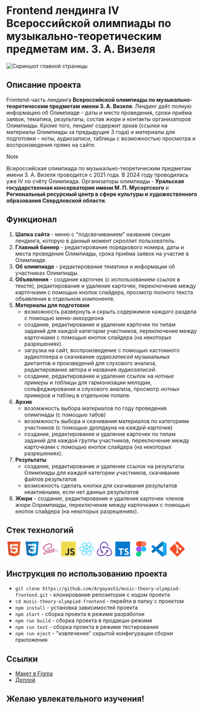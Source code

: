 # Frontend лендинга IV Всероссийской олимпиады по музыкально-теоретическим предметам им. З. А. Визеля

![Скриншот главной страницы](https://github.com/Argayash1/Argayash1/assets/113699485/8343689a-a260-48b2-b573-8949fa47e5f3)

## Описание проекта

Frontend-часть лендинга **Всероссийской олимпиады по музыкально-теоретическим предметам имени З. А. Визеля**. Лендинг даёт полную информацию об Олимпиаде - даты и место проведения, сроки приёма заявок, тематика, результаты, состав жюри и контакты организаторов Олимпиады. Кроме того, лендинг содержит архив (ссылки на материалы Олимпиады за предыдущие 3 года) и материалы для подготовки - ноты, аудиозаписи, таблицы с возможностью просмотра и воспроизведения прямо на сайте.

> [!NOTE]
> Всероссийская олимпиада по музыкально-теоретическим предметам имени З. А. Визеля проводится с 2021 года. В 2024 году проводилась уже IV по счёту Олимпиада. Организаторы олимпиады - **Уральская государственная консерватория имени М. П. Мусоргского** и **Региональный ресурсный центр в сфере культуры и художественного образования Свердловской области**.

## Функционал

1. **Шапка сайта** - меню с "подсвечиванием" названия секции лендинга, которую в данный момент скроллит пользователь.
2. **Главный баннер** - редактирование порядкового номера, даты и места проведения Олимпиады, срока приёма заявок на участие в Олимпиаде.
3. **Об олимпиаде** - редактирование тематики и информации об участниках Олимпиады.
4. **Объявления** - создание карточек (с использованием ссылок в тексте), редактирование и удаление карточек, переключение между карточками с помощью кнопок слайдера, просмотр полного текста объявления в отдельном компоненте.
5. **Материалы для подготовки**
    - возможность развернуть и скрыть содержимое каждого раздела с помощью меню-аккордеона
    - создание, редактирование и удаление карточек по типам заданий для каждой категории участников, переключение между карточками с помощью кнопок слайдера (на некоторых разрешениях).
    - загрузка на сайт, воспроизведение с помощью кастомного аудиоплеера и скачивание _аудиозаписей_ музыкальных диктантов и произведений для слухового анализа, редактирование автора и названия _аудиозаписей_.
    - создание, редактирование и удаление ссылок на _нотные примеры_ и _таблицы_ для гармонизации мелодии, сольфеджирования и слухового анализа, просмотр _нотных примеров_ и _таблиц_ в отдельном попапе.
6. **Архив**
    - возомжность выбора материалов по году проведения олимпиады (с помощью табов)
    - возомжность выбора и скачивания материалов по категориям участников (с помощью дропдауна на каждой карточке)
    - создание, редактирование и удаление карточек по типам заданий для каждой группы участников, переключение между карточками с помощью кнопок слайдера (на некоторых разрешениях).
7. **Результаты**
    - создание, редактирование и удаление ссылок на результаты Олимпиады для каждой категории участников, скачивание файлов результатов
    - возможность сделать кнопки для скачивания результатов неактивными, если нет данных результатов
8. **Жюри** - создание, редактирование и удаление карточек членов жюри Олримпиады, переключение между карточками с помощью кнопок слайдера (на некоторых разрешениях).

## Стек технологий

<div>
  <img src="https://github.com/devicons/devicon/blob/master/icons/html5/html5-original.svg" title="html5" alt="html5" width="40" height="40"/>&nbsp
  <img src="https://github.com/devicons/devicon/blob/master/icons/css3/css3-original.svg" title="css" alt="css" width="40" height="40"/>&nbsp
  <img src="https://github.com/devicons/devicon/blob/master/icons/sass/sass-original.svg" title="sass" alt="sass" width="40" height="40"/>&nbsp
  <img src="https://github.com/devicons/devicon/blob/master/icons/javascript/javascript-original.svg" title="javascript" alt="javascript" width="40" height="40"/>&nbsp
  <img src="https://github.com/devicons/devicon/blob/master/icons/react/react-original.svg" title="reactjs" alt="reactjs" width="40" height="40"/>&nbsp
  <img src="https://github.com/devicons/devicon/blob/master/icons/redux/redux-original.svg" title="redux/rtk" alt="redux" width="40" height="40"/>&nbsp
  <img src="https://github.com/devicons/devicon/blob/master/icons/typescript/typescript-original.svg" title="typescript" alt="typescript" width="40" height="40"/>&nbsp
  <img src="https://github.com/devicons/devicon/blob/master/icons/figma/figma-original.svg" title="figma" alt="figma" width="40" height="40"/>&nbsp
  <img src="https://github.com/devicons/devicon/blob/master/icons/vscode/vscode-original.svg" title="vs-code" alt="vs-code" width="40" height="40"/>&nbsp
  <img src="https://github.com/devicons/devicon/blob/master/icons/git/git-original.svg" title="git" alt="git" width="40" height="40"/>&nbsp
</div>

## Инструкция по использованию проекта

- `git clone https://github.com/Argayash1/music-theory-olympiad-frontend.git` - клонирование репозитория с кодом проекта
- `cd music-theory-olympiad-frontend` - перейти в папку с проектом
- `npm install` - установка зависимостей проекта
- `npm start` - сборка проекта в режиме разработки
- `npm run build` - сборка проекта в продакшн-режиме
- `npm run test` - сборка проекта в режиме тестирования
- `npm run eject` - "извлечение" скрытой конфигурации сборки приложения

## Ссылки

- [Макет в Figma](https://www.figma.com/file/ekDfxOpvREGF7v4PNtiSYh/%D0%BE%D0%BB%D0%B8%D0%BC%D0%BF%D0%B8%D0%B0%D0%B4%D0%B0?type=design&node-id=0%3A1&mode=design&t=FAKnpFbbFsL5aWw0-1)
- [Деплой](https://олимпиадавизеля.рф)

## Желаю увлекательного изучения!
